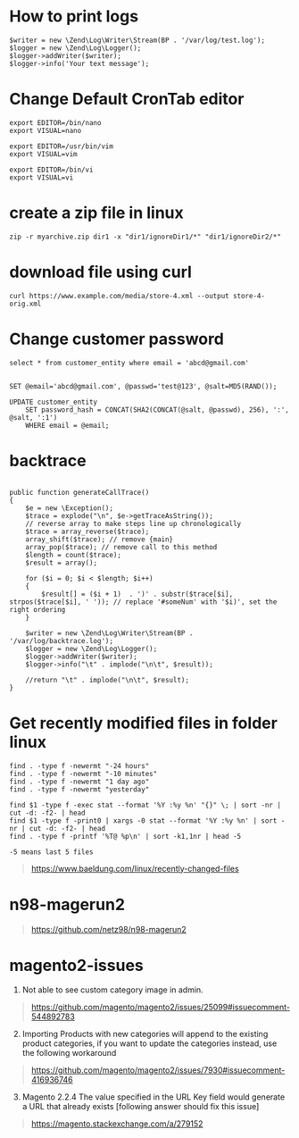 
# How to print logs
```
$writer = new \Zend\Log\Writer\Stream(BP . '/var/log/test.log');
$logger = new \Zend\Log\Logger();
$logger->addWriter($writer);
$logger->info('Your text message');
```
# Change Default CronTab editor

```
export EDITOR=/bin/nano
export VISUAL=nano

export EDITOR=/usr/bin/vim
export VISUAL=vim

export EDITOR=/bin/vi
export VISUAL=vi
```
# create a zip file in linux

```
zip -r myarchive.zip dir1 -x "dir1/ignoreDir1/*" "dir1/ignoreDir2/*"
```


# download file using curl

```
curl https://www.example.com/media/store-4.xml --output store-4-orig.xml
```


# Change customer password
```
select * from customer_entity where email = 'abcd@gmail.com'


SET @email='abcd@gmail.com', @passwd='test@123', @salt=MD5(RAND());

UPDATE customer_entity
    SET password_hash = CONCAT(SHA2(CONCAT(@salt, @passwd), 256), ':', @salt, ':1')
    WHERE email = @email;
```

# backtrace 

```

public function generateCallTrace()
{
    $e = new \Exception();
    $trace = explode("\n", $e->getTraceAsString());
    // reverse array to make steps line up chronologically
    $trace = array_reverse($trace);
    array_shift($trace); // remove {main}
    array_pop($trace); // remove call to this method
    $length = count($trace);
    $result = array();
   
    for ($i = 0; $i < $length; $i++)
    {
        $result[] = ($i + 1)  . ')' . substr($trace[$i], strpos($trace[$i], ' ')); // replace '#someNum' with '$i)', set the right ordering
    }
    
    $writer = new \Zend\Log\Writer\Stream(BP . '/var/log/backtrace.log');
    $logger = new \Zend\Log\Logger();
    $logger->addWriter($writer);
    $logger->info("\t" . implode("\n\t", $result));

    //return "\t" . implode("\n\t", $result);
}

```

# Get recently modified files in folder linux

```
find . -type f -newermt "-24 hours" 
find . -type f -newermt "-10 minutes" 
find . -type f -newermt "1 day ago" 
find . -type f -newermt "yesterday"

find $1 -type f -exec stat --format '%Y :%y %n' "{}" \; | sort -nr | cut -d: -f2- | head
find $1 -type f -print0 | xargs -0 stat --format '%Y :%y %n' | sort -nr | cut -d: -f2- | head
find . -type f -printf '%T@ %p\n' | sort -k1,1nr | head -5

-5 means last 5 files
```
> https://www.baeldung.com/linux/recently-changed-files

# n98-magerun2

> https://github.com/netz98/n98-magerun2

# magento2-issues

1. Not able to see custom category image in admin.

> https://github.com/magento/magento2/issues/25099#issuecomment-544892783

2. Importing Products with new categories will append to the existing product categories, if you want to update the categories instead, use the following workaround

> https://github.com/magento/magento2/issues/7930#issuecomment-416936746

3. Magento 2.2.4 The value specified in the URL Key field would generate a URL that already exists [following answer should fix this issue]

> https://magento.stackexchange.com/a/279152
